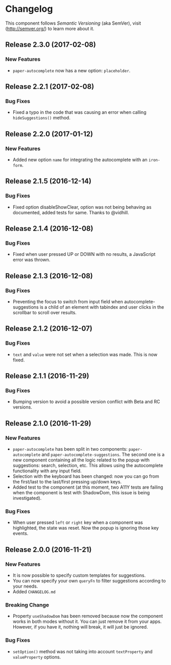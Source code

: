 # Changelog

This component follows *Semantic Versioning* (aka SemVer), visit (http://semver.org/) to learn more about it.

## Release 2.3.0 (2017-02-08)

### New Features
- `paper-autocomplete` now has a new option: `placeholder`.

## Release 2.2.1 (2017-02-08)

### Bug Fixes
- Fixed a typo in the code that was causing an error when calling `hideSuggestions()` method.

## Release 2.2.0 (2017-01-12)

### New Features
- Added new option `name` for integrating the autocomplete with an `iron-form`.

## Release 2.1.5 (2016-12-14)

### Bug Fixes
- Fixed option disableShowClear, option was not being behaving as documented, added tests for same. Thanks to @vidhill.

## Release 2.1.4 (2016-12-08)

### Bug Fixes
- Fixed when user pressed UP or DOWN with no results, a JavaScript error was thrown.

## Release 2.1.3 (2016-12-08)

### Bug Fixes
- Preventing the focus to switch from input field when autocomplete-suggestions is a child of an element with tabindex
and user clicks in the scrollbar to scroll over results.

## Release 2.1.2 (2016-12-07)

### Bug Fixes
- `text` and `value` were not set when a selection was made. This is now fixed. 

## Release 2.1.1 (2016-11-29)

### Bug Fixes
- Bumping version to avoid a possible version conflict with Beta and RC versions.

## Release 2.1.0 (2016-11-29)

### New Features
- `paper-autocomplete` has been split in two components: `paper-autocomplete` and `paper-autocomplete-suggestions`.
The second one is a new component containing all the logic related to the popup with suggestions: search, selection,
etc. This allows using the autocomplete functionality with any input field.
- Selection with the keyboard has been changed: now you can go from the first/last to the last/first pressing up/down keys.
- Added test to the component (at this moment, two A11Y tests are failing when the component is test with ShadowDom,
this issue is being investigated).

### Bug Fixes
- When user pressed `left` or `right` key when a component was highlighted, the state was reset. Now the popup is 
 ignoring those key events.

## Release 2.0.0 (2016-11-21)

### New Features
- It is now possible to specify custom templates for suggestions.
- You can now specify your own `queryFn` to filter suggestions according to your needs.
- Added `CHANGELOG.md`

### Breaking Change
- Property `useShadowDom` has been removed because now the component works in both modes without it. You can just remove
  it from your apps. However, if you have it, nothing will break, it will just be ignored.
  
### Bug Fixes
- `setOption()` method was not taking into account `textProperty` and `valueProperty` options.
